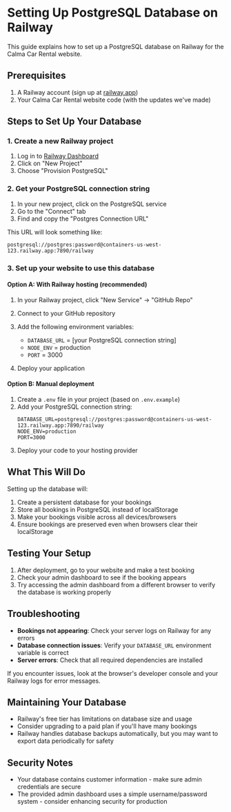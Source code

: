 # Setting Up PostgreSQL Database on Railway

This guide explains how to set up a PostgreSQL database on Railway for the Calma Car Rental website.

## Prerequisites

1. A Railway account (sign up at [railway.app](https://railway.app))
2. Your Calma Car Rental website code (with the updates we've made)

## Steps to Set Up Your Database

### 1. Create a new Railway project

1. Log in to [Railway Dashboard](https://railway.app/dashboard)
2. Click on "New Project"
3. Choose "Provision PostgreSQL"

### 2. Get your PostgreSQL connection string

1. In your new project, click on the PostgreSQL service
2. Go to the "Connect" tab
3. Find and copy the "Postgres Connection URL"
   
This URL will look something like:
```
postgresql://postgres:password@containers-us-west-123.railway.app:7890/railway
```

### 3. Set up your website to use this database

#### Option A: With Railway hosting (recommended)

1. In your Railway project, click "New Service" → "GitHub Repo"
2. Connect to your GitHub repository
3. Add the following environment variables:
   - `DATABASE_URL` = [your PostgreSQL connection string]
   - `NODE_ENV` = production
   - `PORT` = 3000

4. Deploy your application

#### Option B: Manual deployment

1. Create a `.env` file in your project (based on `.env.example`) 
2. Add your PostgreSQL connection string:
   ```
   DATABASE_URL=postgresql://postgres:password@containers-us-west-123.railway.app:7890/railway
   NODE_ENV=production
   PORT=3000
   ```
3. Deploy your code to your hosting provider

## What This Will Do

Setting up the database will:

1. Create a persistent database for your bookings
2. Store all bookings in PostgreSQL instead of localStorage
3. Make your bookings visible across all devices/browsers
4. Ensure bookings are preserved even when browsers clear their localStorage

## Testing Your Setup

1. After deployment, go to your website and make a test booking
2. Check your admin dashboard to see if the booking appears
3. Try accessing the admin dashboard from a different browser to verify the database is working properly

## Troubleshooting

- **Bookings not appearing**: Check your server logs on Railway for any errors
- **Database connection issues**: Verify your `DATABASE_URL` environment variable is correct
- **Server errors**: Check that all required dependencies are installed

If you encounter issues, look at the browser's developer console and your Railway logs for error messages.

## Maintaining Your Database

- Railway's free tier has limitations on database size and usage
- Consider upgrading to a paid plan if you'll have many bookings
- Railway handles database backups automatically, but you may want to export data periodically for safety

## Security Notes

- Your database contains customer information - make sure admin credentials are secure
- The provided admin dashboard uses a simple username/password system - consider enhancing security for production 